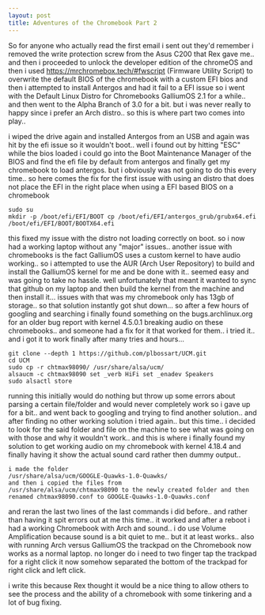 ```yaml
---
layout: post
title: Adventures of the Chromebook Part 2 
---
```


So for anyone who actually read the first email i sent out they'd remember
i removed the write protection screw from the Asus C200 that Rex gave me..
and then i proceeded to unlock the developer edition of the chromeOS and
then i used https://mrchromebox.tech/#fwscript (Firmware Utility Script) to
overwrite the default BIOS of the chromebook with a custom EFI bios and
then i attempted to install Antergos and had it fail to a EFI issue so i
went with the Default Linux Distro for Chromebooks GalliumOS 2.1 for a
while.. and then went to the Alpha Branch of 3.0 for a bit. but i was never
really to happy since i prefer an Arch distro.. so this is where part two
comes into play..

i wiped the drive again and installed Antergos from an USB and again was
hit by the efi issue so it wouldn't boot.. well i found out by hitting
"ESC" while the bios loaded i could go into the Boot Maintenance Manager of
the BIOS and find the efi file by default from antergos and finally get my
chromebook to load antergos. but i obviously was not going to do this every
time.. so here comes the fix for the first issue with using an distro that
does not place the EFI in the right place when using a EFI based BIOS on a
chromebook


```
sudo su
mkdir -p /boot/efi/EFI/BOOT cp /boot/efi/EFI/antergos_grub/grubx64.efi
/boot/efi/EFI/BOOT/BOOTX64.efi
```


this fixed my issue with the distro not loading correctly on boot. so i now
had a working laptop without any "major" issues.. another issue with
chromebooks is the fact GalliumOS uses a custom kernel to have audio
working.. so i attempted to use the AUR (Arch User Repository) to build and
install the GalliumOS kernel for me and be done with it.. seemed easy and
was going to take no hassle. well unfortunately that meant it wanted to
sync that github on my laptop and then build the kernel from the machine
and then install it... issues with that was my chromebook only has 13gb of
storage.. so that solution instantly got shut down... so after a few hours
of googling and searching i finally found something on the
bugs.archlinux.org  for an older bug report with kernel 4.5.0.1 breaking
audio on these chromebooks.. and someone had a fix for it that worked for
them..  i tried it.. and i got it to work finally after many tries and
hours...


```
git clone --depth 1 https://github.com/plbossart/UCM.git
cd UCM
sudo cp -r chtmax98090/ /usr/share/alsa/ucm/
alsaucm -c chtmax98090 set _verb HiFi set _enadev Speakers
sudo alsactl store
```


running this initially would do nothing but throw up some errors about
parsing a certain file/folder and would never completely work so i gave up
for a bit.. and went back to googling and trying to find another solution..
and after finding no other working solution i tried again.. but this time..
i decided to look for the said folder and file on the machine to see what
was going on with those and why it wouldn't work.. and this is where i
finally found my solution to get working audio on my chromebook with kernel
4.18.4 and finally having it show the actual sound card rather then dummy
output..


```
i made the folder
/usr/share/alsa/ucm/GOOGLE-Quawks-1.0-Quawks/
and then i copied the files from
/usr/share/alsa/ucm/chtmax98090 to the newly created folder and then
renamed chtmax98090.conf to GOOGLE-Quawks-1.0-Quawks.conf
```


and reran the last two lines of the last commands i did before.. and rather
than having it spit errors out at me this time.. it worked and after a
reboot i had a working Chromebook with Arch and sound.. i do use Volume
Amplification because sound is a bit quiet to me.. but it at least works..
also with running Arch versus GalliumOS the trackpad on the Chromebook now
works as a normal laptop. no longer do i need to two finger tap the
trackpad for a right click it now somehow separated the bottom of the
trackpad for right click and left click.

i write this because Rex thought it would be a nice thing to allow others
to see the process and the ability of a chromebook with some tinkering and
a lot of bug fixing.
